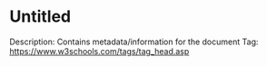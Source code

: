 # Untitled

Description: Contains metadata/information for the document
Tag: https://www.w3schools.com/tags/tag_head.asp